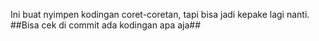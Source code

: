 Ini buat nyimpen kodingan coret-coretan, tapi bisa jadi kepake lagi nanti.
##Bisa cek di commit ada kodingan apa aja##
